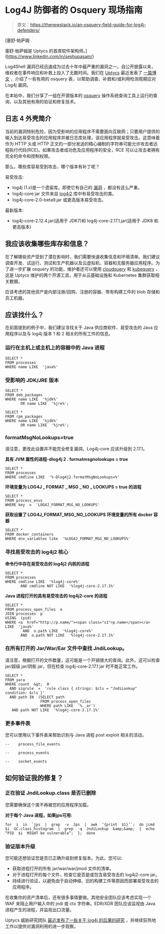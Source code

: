 # Log4J 防御者的 Osquery 现场指南

> 原文：<https://thenewstack.io/an-osquery-field-guide-for-log4j-defenders/>

[](https://www.linkedin.com/in/seshupasam/)

 [塞舒·帕萨姆

塞舒·帕萨姆是 Uptycs 的首席软件架构师。](https://www.linkedin.com/in/seshupasam/) [](https://www.linkedin.com/in/seshupasam/)

Log4Shell 漏洞已经迅速成为过去十年中最严重的漏洞之一。自公开披露以来，维权者在事件响应和补救上投入了无数时间。我们在 [Uptycs](https://www.uptycs.com/) 最近发表了 [一篇博文](https://www.uptycs.com/blog/remediating-log4j-using-osquery-a-quick-reference-guide-of-tables-and-actions) ，介绍了一些有用的 osquery 表，以帮助调查、补救和/或利用检测周期应对 Log4j 漏洞。

在本帖中，我们分享了一组在开源版本的 [osquery](https://osquery.io/) 操作系统查询工具上运行的查询，以及其他有用的验证和修复技术。

## **日志 4 外壳简介**

当前的漏洞特别危险，因为受影响的应用程序不需要面向互联网；只要用户提供的输入到达易受攻击的应用程序并被日志库处理，该应用程序就易受攻击。这意味着作为 HTTP 头或 HTTP 正文的一部分发送的精心编制的字符串可能允许攻击者远程执行代码(RCE)。如果攻击者成功危及应用程序的安全，RCE 可以让攻击者拥有完全的命令和控制权限。

那么，哪些库容易受到攻击，哪个版本有补丁呢？

易受攻击:

*   log4j (1.x)是一个遗留库。即使它有自己的 [漏洞](https://snyk.io/vuln/maven:log4j:log4j@1.2.17) ，都没有这么严重。
*   log4j-core jar 文件来自 [log4j2](https://logging.apache.org/log4j/2.x/) 库中有易受攻击的类。
*   log4j-core-2.0-beta9.jar 或更高版本易受攻击。

最新版本:

*   log4j-core-2.12.4.jar(适用于 JDK7)和 log4j-core-2.17.1.jar(适用于 JDK8 和更高版本)

## 我应该收集哪些库存和信息？

在了解哪些资产受到了潜在影响时，我们需要快速收集信息和环境清单。我们建议调查开发、试运行、测试和生产机器以及云虚拟机、容器和无服务器应用程序。为了进一步扩展 osquery 的功能，维护者还可以使用 [cloudquery](https://www.uptycs.com/blog/use-cloudquery-and-osquery-to-simplify-your-cloud-monitoring) 和 [kubequery](https://www.uptycs.com/blog/kubequery-brings-the-power-of-osquery-to-kubernetes-clusters) ，这是 Uptycs 维护的两个开源工具，用于从云基础设施和 Kubernetes 集群获取相关数据。

应该考虑的其他资产是内部注册/回购、注册的容器、带有构建工件的 blob 存储和员工机器。

## **应该找什么？**

在前面提到的例子中，我们建议寻找关于 Java 供应商软件、易受攻击的 Java 应用程序以及与 log4j 版本 1 和 2 相关的所有工件的信息。

### 运行在主机上或主机上的容器中的 Java 进程

```
SELECT *
FROM processes
WHERE name LIKE  'java%'

```

### 受影响的 JDK/JRE 版本

```
SELECT *
FROM deb_packages
WHERE name LIKE  '%jdk%'
       OR name LIKE  '%jre%';

SELECT *
FROM rpm_packages
WHERE name LIKE  '%jdk%'
       OR name LIKE  '%jre%';

```

### formatMsgNoLookups=true

请注意，更改此设置并不能完全修复漏洞。Log4j-core 应该升级到 2.17.1。

**具有 JVM 属性的进程-dlog4j 2 . formatmsgnolookups = true**

```
SELECT *
FROM processes
WHERE cmdline LIKE  '%-Dlog4j2.formatMsgNoLookups=%'

```

**环境变量为 LOG4J _ FORMAT _ MSG _ NO _ LOOKUPS = true 的进程**

```
SELECT *
FROM process_envs
WHERE key  =  'LOG4J_FORMAT_MSG_NO_LOOKUPS'

```

**获取设置了 LOG4J_FORMAT_MSG_NO_LOOKUPS 环境变量的所有 docker 容器**

```
SELECT *
FROM docker_containers
WHERE env_variables like  '%LOG4J_FORMAT_MSG_NO_LOOKUPS%'

```

### 寻找易受攻击的 log4j2 核心

**命令行中存在易受攻击的 log4j2 内核的进程**

```
SELECT *
FROM processes
WHERE cmdline LIKE  '%log4j-core%'
       AND cmdline NOT LIKE  '%log4j-core-2.17.1%'

```

**Java 进程打开的具有易受攻击的 log4j2-core 的进程**

```
SELECT *
FROM process_open_files  o
JOIN processes  p
USING  (pid)
WHERE <a  href="http://p.name/"><span class="s1">p.name</span></a>  LIKE  'java%'
        AND  o.path LIKE  '%log4j-core%'
       AND  o.path NOT LIKE  '%log4j-core-2.17.1%'

```

### 在所有打开的 Jar/War/Ear 文件中查找 JndiLookup。

请注意，根据打开的文件数量，这可能是一个开销很大的查询。此外，这可以检查 jar/超级 jar/阴影 jar，但在检查 log4j-core-2.17.1 jar 时不能正常工作。

```
SELECT *
FROM yara
WHERE count  &gt;  0
  AND sigrule  =  'rule class { strings: $cls = "JndiLookup" condition: $cls }'
  AND path IN  (SELECT path
                FROM process_open_files
                WHERE path LIKE  '%._ar')
   AND path NOT LIKE  '%log4j-core-2.17.1%'

```

### 更多事件表

您可以使用以下事件表来帮助识别与 Java 进程 post exploit 相关的活动。

`--    process_file_events`

`--    process_events`

`--    socket_events`

## 如何验证我的修复？

### 正在验证 JndiLookup.class 是否已删除

您需要确保这个类不再被您的应用程序加载。

**对于每个 Java 进程，如果****jps****可用:**

```
for  i  in  `jps  |  grep  -v  Jps  |  awk  ‘{print  $1}’`;  do jcmd  $i  GC.class_histogram  |  grep  -q  JndiLookup  &amp;&amp;  {  echo  “PID  $i  MIGHT be vulnerable”;  };  done

```

### 验证版本升级

您可能还想验证您是否已正确升级到修复版本。为此，您可以:

*   获取进程打开的所有 jar/war/war/jmod 文件的清单。
*   对于进程打开的每个文件，检查它是否是或包含易受攻击的 log4j2-core jar。
*   持续进行验证，以避免由于自动伸缩、旧的构建工件等原因而部署易受攻击的应用程序。

在收集你的资产清单后，还有很多事情要做。其他安全团队应该考虑实现一个 WAF 来阻止用户输入中的 jndi 或 ctx 字符串。EDR/XDR 团队应该监视由 Java 进程产生的进程，并监视出口流量。

Uptycs 威胁研究团队 [最近发布了一些关于 log4j 的后果的研究](https://www.uptycs.com/blog/log4j-vulnerability-aftermath) ，并继续狂热地工作以提供对漏洞利用的进一步观察。

<svg xmlns:xlink="http://www.w3.org/1999/xlink" viewBox="0 0 68 31" version="1.1"><title>Group</title> <desc>Created with Sketch.</desc></svg>